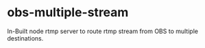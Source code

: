 # obs-multiple-stream
In-Built node rtmp server to route rtmp stream from OBS to multiple destinations.
